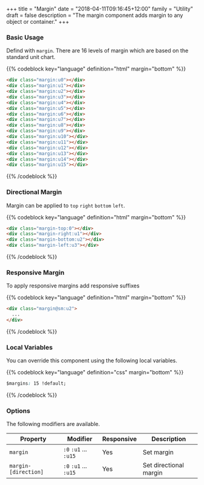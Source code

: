 +++
title = "Margin"
date = "2018-04-11T09:16:45+12:00"
family = "Utility"
draft = false
description = "The margin component adds margin to any object or container."
+++

### Basic Usage

Defind with `margin`. There are 16 levels of margin which are based on the standard unit chart.

{{% codeblock key="language" definition="html" margin="bottom" %}}
```html
<div class="margin:u0"></div>
<div class="margin:u1"></div>
<div class="margin:u2"></div>
<div class="margin:u3"></div>
<div class="margin:u4"></div>
<div class="margin:u5"></div>
<div class="margin:u6"></div>
<div class="margin:u7"></div>
<div class="margin:u8"></div>
<div class="margin:u9"></div>
<div class="margin:u10"></div>
<div class="margin:u11"></div>
<div class="margin:u12"></div>
<div class="margin:u13"></div>
<div class="margin:u14"></div>
<div class="margin:u15"></div>
```
{{% /codeblock %}}

### Directional Margin

Margin can be applied to `top` `right` `bottom` `left`.

{{% codeblock key="language" definition="html" margin="bottom" %}}
```html
<div class="margin-top:0"></div>
<div class="margin-right:u1"></div>
<div class="margin-bottom:u2"></div>
<div class="margin-left:u3"></div>
```
{{% /codeblock %}}

### Responsive Margin

To apply responsive margins add responsive suffixes

{{% codeblock key="language" definition="html" margin="bottom" %}}
```html
<div class="margin@sm:u2">
  ...
</div>
```
{{% /codeblock %}}

### Local Variables

You can override this component using the following local variables.

{{% codeblock key="language" definition="css" margin="bottom" %}}
```css
$margins: 15 !default;
```
{{% /codeblock %}}

### Options

The following modifiers are available.

<table class="table width:100% table:pile table@sm:unpile">
  <thead>
    <tr>
      <th>
        Property
      </th>
      <th>
        Modifier
      </th>
      <th>
        Responsive
      </th>
      <th>
        Description
      </th>
    </tr>
  </thead>
  <tr>
    <td data-label="Properties">
      <code>margin</code>
    </td>
    <td data-label="Attributes">
      <code>:0</code> <code>:u1</code> ... <code>:u15</code>
    </td>
    <td data-label="Responsive">
      Yes
    </td>
    <td class="row:reverse">
      Set margin
    </td>
  </tr>
  <tr>
    <td data-label="Properties">
      <code>margin-[direction]</code>
    </td>
    <td data-label="Attributes">
      <code>:0</code> <code>:u1</code> ... <code>:u15</code>
    </td>
    <td data-label="Responsive">
      Yes
    </td>
    <td class="row:reverse">
      Set directional margin
    </td>
  </tr>
</table>
